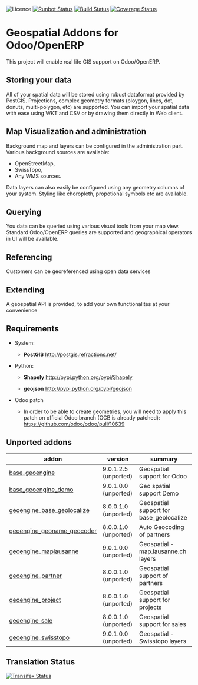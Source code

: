 ![Licence](https://img.shields.io/badge/licence-AGPL--3-blue.svg)
[![Runbot Status](https://runbot.odoo-community.org/runbot/badge/flat/115/10.0.svg)](https://runbot.odoo-community.org/runbot/repo/github-com-oca-geospatial-115)
[![Build Status](https://travis-ci.org/OCA/geospatial.svg?branch=10.0)](https://travis-ci.org/OCA/geospatial)
[![Coverage Status](https://coveralls.io/repos/OCA/geospatial/badge.svg?branch=10.0)](https://coveralls.io/r/OCA/geospatial?branch=10.0)

Geospatial Addons for Odoo/OpenERP
==================================

This project will enable real life GIS support on Odoo/OpenERP.

Storing your data
-----------------

All of your spatial data will be stored using robust dataformat provided by PostGIS.
Projections, complex geometry formats (ploygon, lines, dot, donuts, multi-polygon, etc) are supported.
You can import your spatial data with ease using WKT and CSV or by drawing them directly in Web client.

Map Visualization and administration
------------------------------------

Background map and layers can be configured in the administration part.
Various background sources are available:

 - OpenStreetMap,
 - SwissTopo,
 - Any WMS sources.

Data layers can also easily be configured using any geometry columns of your system.
Styling like choropleth, propotional symbols etc are available.

Querying
--------

You data can be queried using various visual tools from your map view.
Standard Odoo/OpenERP queries are supported and geographical operators in UI will be available.


Referencing
-----------

Customers can be georeferenced using open data services

Extending
---------

A geospatial API is provided, to add your own functionalites at your convenience


Requirements
------------

* System:
  *  **PostGIS** http://postgis.refractions.net/

* Python:
  *  **Shapely** http://pypi.python.org/pypi/Shapely

  *  **geojson** http://pypi.python.org/pypi/geojson

* Odoo patch

  * In order to be able to create geometries, you will need to apply this patch on official Odoo branch (OCB is already patched): https://github.com/odoo/odoo/pull/10639

[//]: # (addons)
Unported addons
---------------
addon | version | summary
--- | --- | ---
[base_geoengine](base_geoengine/) | 9.0.1.2.5 (unported) | Geospatial support for Odoo
[base_geoengine_demo](base_geoengine_demo/) | 9.0.1.0.0 (unported) | Geo spatial support Demo
[geoengine_base_geolocalize](geoengine_base_geolocalize/) | 8.0.0.1.0 (unported) | Geospatial support for base_geolocalize
[geoengine_geoname_geocoder](geoengine_geoname_geocoder/) | 8.0.0.1.0 (unported) | Auto Geocoding of partners
[geoengine_maplausanne](geoengine_maplausanne/) | 9.0.1.0.0 (unported) | Geospatial - map.lausanne.ch layers
[geoengine_partner](geoengine_partner/) | 8.0.0.1.0 (unported) | Geospatial support of partners
[geoengine_project](geoengine_project/) | 8.0.0.1.0 (unported) | Geospatial support for projects
[geoengine_sale](geoengine_sale/) | 8.0.0.1.0 (unported) | Geospatial support for sales
[geoengine_swisstopo](geoengine_swisstopo/) | 9.0.1.0.0 (unported) | Geospatial - Swisstopo layers

[//]: # (end addons)

Translation Status
------------------
[![Transifex Status](https://www.transifex.com/projects/p/OCA-geospatial-10-0/chart/image_png)](https://www.transifex.com/projects/p/OCA-geospatial-10-0)
